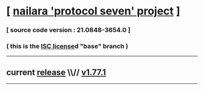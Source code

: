 
# [ [nailara 'protocol seven' project](http://nailara.network/) ]

### [ source code version : 21.0848-3654.0 ]

### ( this is the [ISC license](license)d "base" branch )
---
## current [release](https://github.com/taekiten/nailara/releases) \\\\// [v1.77.1](https://github.com/taekiten/nailara/releases/tag/v1.77.1)
---

